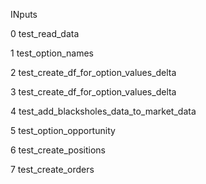 INputs

0
test_read_data

1
test_option_names

2
test_create_df_for_option_values_delta

3
test_create_df_for_option_values_delta

4
test_add_blacksholes_data_to_market_data

5
test_option_opportunity

6
test_create_positions

7
test_create_orders